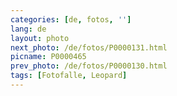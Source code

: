 ```yaml
---
categories: [de, fotos, '']
lang: de
layout: photo
next_photo: /de/fotos/P0000131.html
picname: P0000465
prev_photo: /de/fotos/P0000130.html
tags: [Fotofalle, Leopard]
---
```

